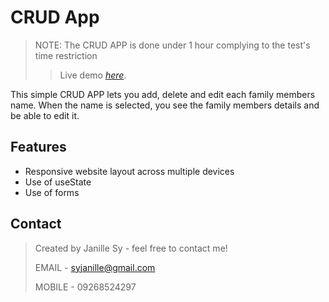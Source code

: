# CRUD App

> NOTE: The CRUD APP is done under 1 hour complying to the test's time restriction
>
> > Live demo [_here_](https://boisterous-mermaid-0229e5.netlify.app/).

This simple CRUD APP lets you add, delete and edit each family members name. When the name is selected, you see the family members details and be able to edit it.

## Features

- Responsive website layout across multiple devices
- Use of useState
- Use of forms

## Contact

> Created by Janille Sy - feel free to contact me!
>
> EMAIL - syjanille@gmail.com
>
> MOBILE - 09268524297
